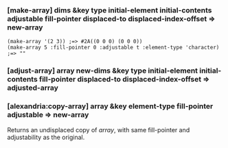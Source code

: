 ### [make-array] dims &key type initial-element initial-contents adjustable fill-pointer displaced-to displaced-index-offset => new-array

~~~
(make-array '(2 3)) ;=> #2A((0 0 0) (0 0 0))
(make-array 5 :fill-pointer 0 :adjustable t :element-type 'character) ;=> ""
~~~

### [adjust-array] array new-dims &key type initial-element initial-contents fill-pointer displaced-to displaced-index-offset => adjusted-array

### [alexandria:copy-array] array &key element-type fill-pointer adjustable => new-array

Returns an undisplaced copy of *array*, with same
fill-pointer and adjustability as the original.
